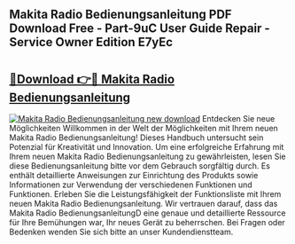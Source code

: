 ## Makita Radio Bedienungsanleitung PDF Download Free - Part-9uC User Guide Repair - Service Owner Edition E7yEc

# <h2><a href="http://df64ly.blite.top/?on=Makita+Radio+Bedienungsanleitung">🔗Download 👉🔴 Makita Radio Bedienungsanleitung</a></h2>

[![Makita Radio Bedienungsanleitung new download](https://i.imgur.com/lujVjoI.png)](http://df64ly.blite.top/?on=Makita+Radio+Bedienungsanleitung)
Entdecken Sie neue Möglichkeiten Willkommen in der Welt der Möglichkeiten mit Ihrem neuen Makita Radio Bedienungsanleitung! Dieses Handbuch untersucht sein Potenzial für Kreativität und Innovation. Um eine erfolgreiche Erfahrung mit Ihrem neuen Makita Radio Bedienungsanleitung zu gewährleisten, lesen Sie diese Bedienungsanleitung bitte vor dem Gebrauch sorgfältig durch. Es enthält detaillierte Anweisungen zur Einrichtung des Produkts sowie Informationen zur Verwendung der verschiedenen Funktionen und Funktionen. Erleben Sie die Leistungsfähigkeit der Funktionsliste mit Ihrem neuen Makita Radio Bedienungsanleitung. Wir vertrauen darauf, dass das Makita Radio BedienungsanleitungD eine genaue und detaillierte Ressource für Ihre Bemühungen war, Ihr neues Gerät zu beherrschen. Bei Fragen oder Bedenken wenden Sie sich bitte an unser Kundendienstteam.
